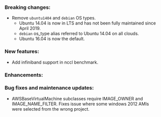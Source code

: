 ### Breaking changes:
- Remove `ubuntu1404` and `debian` OS types.
  - Ubuntu 14.04 is now in LTS and has not been fully maintained since April
    2019.
  - `debian` os_type alias referred to Ubuntu 14.04 on all clouds.
  - Ubuntu 16.04 is now the default.

### New features:
- Add infiniband support in nccl benchmark.

### Enhancements:

### Bug fixes and maintenance updates:
- AWSBaseVirtualMachine subclasses require IMAGE_OWNER and IMAGE_NAME_FILTER.
  Fixes issue where some windows 2012 AMIs were selected from the wrong
  project.
